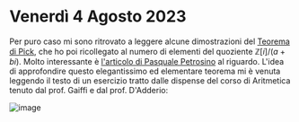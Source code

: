 # Venerdì 4 Agosto 2023

Per puro caso mi sono ritrovato a leggere alcune dimostrazioni del [Teorema di Pick](https://it.wikipedia.org/w/index.php?title=Teorema_di_Pick&oldid=125655159),
che ho poi ricollegato al numero di elementi del quoziente $\mathbb{Z}[i]/(a+bi)$.
Molto interessante è [l'articolo di Pasquale Petrosino](https://inchiostrovirtuale.it/leleganza-del-teorema-di-pick/) al riguardo.
L'idea di approfondire questo elegantissimo ed elementare teorema mi è venuta leggendo il testo di un esercizio tratto dalle
dispense del corso di Aritmetica tenuto dal prof. Gaiffi e dal prof. D'Adderio:

![image](https://github.com/hearot/diario/assets/32136919/e92d9f26-96b1-49d9-a81e-e6714f22ee5d)
